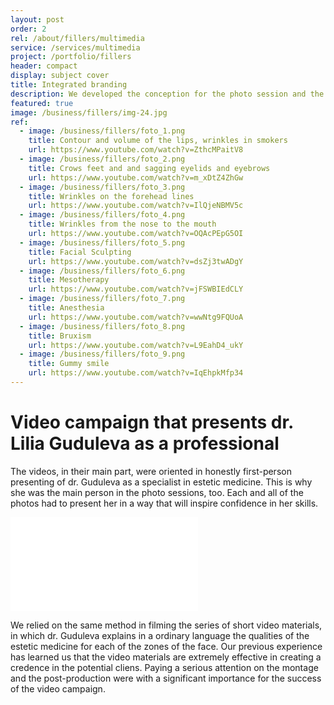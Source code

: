 ```yaml
---
layout: post
order: 2
rel: /about/fillers/multimedia
service: /services/multimedia
project: /portfolio/fillers
header: compact
display: subject cover
title: Integrated branding
description: We developed the conception for the photo session and the video presenting in together  with the vision of the site. 
featured: true
image: /business/fillers/img-24.jpg 
ref:
  - image: /business/fillers/foto_1.png
    title: Contour and volume of the lips, wrinkles in smokers
    url: https://www.youtube.com/watch?v=ZthcMPaitV8
  - image: /business/fillers/foto_2.png
    title: Crows feet and and sagging eyelids and eyebrows
    url: https://www.youtube.com/watch?v=m_xDtZ4ZhGw
  - image: /business/fillers/foto_3.png
    title: Wrinkles on the forehead lines
    url: https://www.youtube.com/watch?v=IlQjeNBMV5c
  - image: /business/fillers/foto_4.png
    title: Wrinkles from the nose to the mouth
    url: https://www.youtube.com/watch?v=OQAcPEpG5OI
  - image: /business/fillers/foto_5.png
    title: Facial Sculpting
    url: https://www.youtube.com/watch?v=dsZj3twADgY
  - image: /business/fillers/foto_6.png
    title: Mesotherapy
    url: https://www.youtube.com/watch?v=jFSWBIEdCLY
  - image: /business/fillers/foto_7.png
    title: Anesthesia
    url: https://www.youtube.com/watch?v=wwNtg9FQUoA
  - image: /business/fillers/foto_8.png
    title: Bruxism
    url: https://www.youtube.com/watch?v=L9EahD4_ukY
  - image: /business/fillers/foto_9.png
    title: Gummy smile
    url: https://www.youtube.com/watch?v=IqEhpkMfp34
---
```

# Video campaign that presents dr. Lilia Guduleva as a professional
The videos, in their main part, were oriented in honestly first-person presenting of dr. Guduleva as a specialist in estetic medicine. This is why she was the main person in the photo sessions, too. Each and all of the photos had to present her in a way that will inspire confidence in her skills.

<iframe  data-aspect="0.5625" src="//www.youtube.com/embed/abfPNlgctEk?rel=0" frameborder="0" allowfullscreen></iframe>

We relied on the same method in filming the series of short video materials, in which dr. Guduleva explains in a ordinary language the qualities of the estetic medicine for each of the zones of the face. Our previous experience has learned us that the video materials are extremely effective in creating a credence in the potential cliens. Paying a serious attention on the montage and the post-production were with a significant importance for the success of the video campaign.